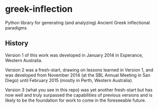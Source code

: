 # greek-inflection

Python library for generating (and analyzing) Ancient Greek inflectional paradigms


## History

Version 1 of this work was developed in January 2014 in Esperance, Western
Australia.

Version 2 was a fresh-start, drawing on lessons learned in Version 1, and was
developed from November 2014 (at the SBL Annual Meeting in San Diego) until
February 2015 (mostly in Perth, Western Australia).

Version 3 (what you see in this repo) was yet another fresh-start but has now
well and truly surpassed the capabilities of previous versions and is likely to
be the foundation for work to come in the foreseeable future.
